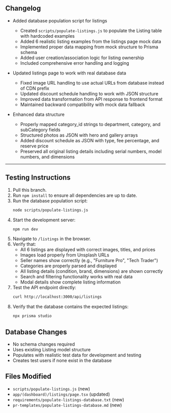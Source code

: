 ## Changelog

- Added database population script for listings
  - Created `scripts/populate-listings.js` to populate the Listing table with hardcoded examples
  - Added 6 realistic listing examples from the listings page mock data
  - Implemented proper data mapping from mock structure to Prisma schema
  - Added user creation/association logic for listing ownership
  - Included comprehensive error handling and logging

- Updated listings page to work with real database data
  - Fixed image URL handling to use actual URLs from database instead of CDN prefix
  - Updated discount schedule handling to work with JSON structure
  - Improved data transformation from API response to frontend format
  - Maintained backward compatibility with mock data fallback

- Enhanced data structure
  - Properly mapped category_id strings to department, category, and subCategory fields
  - Structured photos as JSON with hero and gallery arrays
  - Added discount schedule as JSON with type, fee percentage, and reserve price
  - Preserved all original listing details including serial numbers, model numbers, and dimensions

---

## Testing Instructions

1. Pull this branch.
2. Run `npm install` to ensure all dependencies are up to date.
3. Run the database population script:
   ```bash
   node scripts/populate-listings.js
   ```
4. Start the development server:
   ```bash
   npm run dev
   ```
5. Navigate to `/listings` in the browser.
6. Verify that:
   - All 6 listings are displayed with correct images, titles, and prices
   - Images load properly from Unsplash URLs
   - Seller names show correctly (e.g., "Furniture Pro", "Tech Trader")
   - Categories are properly parsed and displayed
   - All listing details (condition, brand, dimensions) are shown correctly
   - Search and filtering functionality works with real data
   - Modal details show complete listing information
7. Test the API endpoint directly:
   ```bash
   curl http://localhost:3000/api/listings
   ```
8. Verify that the database contains the expected listings:
   ```bash
   npx prisma studio
   ```

## Database Changes

- No schema changes required
- Uses existing Listing model structure
- Populates with realistic test data for development and testing
- Creates test users if none exist in the database

## Files Modified

- `scripts/populate-listings.js` (new)
- `app/(dashboard)/listings/page.tsx` (updated)
- `requirements/populate-listings-database.txt` (new)
- `pr-templates/populate-listings-database.md` (new) 
